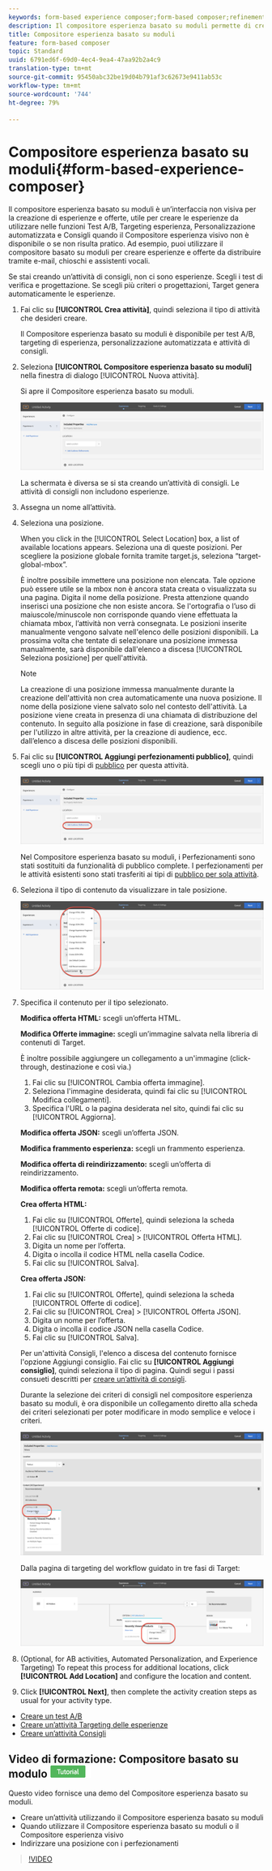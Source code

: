 ```yaml
---
keywords: form-based experience composer;form-based composer;refinements
description: Il compositore esperienza basato su moduli permette di creare esperienze in modo non visivo.
title: Compositore esperienza basato su moduli
feature: form-based composer
topic: Standard
uuid: 6791ed6f-69d0-4ec4-9ea4-47aa92b2a4c9
translation-type: tm+mt
source-git-commit: 95450abc32be19d04b791af3c62673e9411ab53c
workflow-type: tm+mt
source-wordcount: '744'
ht-degree: 79%

---
```



# Compositore esperienza basato su moduli{#form-based-experience-composer}

Il compositore esperienza basato su moduli è un’interfaccia non visiva per la creazione di esperienze e offerte, utile per creare le esperienze da utilizzare nelle funzioni Test A/B, Targeting esperienza, Personalizzazione automatizzata e Consigli quando il Compositore esperienza visivo non è disponibile o se non risulta pratico. Ad esempio, puoi utilizzare il compositore basato su moduli per creare esperienze e offerte da distribuire tramite e-mail, chioschi e assistenti vocali.

Se stai creando un’attività di consigli, non ci sono esperienze. Scegli i test di verifica e progettazione. Se scegli più criteri o progettazioni, Target genera automaticamente le esperienze.

1. Fai clic su **[!UICONTROL Crea attività]**, quindi seleziona il tipo di attività che desideri creare.

   Il Compositore esperienza basato su moduli è disponibile per test A/B, targeting di esperienza, personalizzazione automatizzata e attività di consigli.
1. Seleziona **[!UICONTROL Compositore esperienza basato su moduli]** nella finestra di dialogo [!UICONTROL Nuova attività].

   Si apre il Compositore esperienza basato su moduli.

   ![](assets/location_refinements.png)

   La schermata è diversa se si sta creando un’attività di consigli. Le attività di consigli non includono esperienze.
1. Assegna un nome all’attività.
1. Seleziona una posizione.

   When you click in the [!UICONTROL Select Location] box, a list of available locations appears. Seleziona una di queste posizioni. Per scegliere la posizione globale fornita tramite target.js, seleziona “target-global-mbox”.

   È inoltre possibile immettere una posizione non elencata. Tale opzione può essere utile se la mbox non è ancora stata creata o visualizzata su una pagina. Digita il nome della posizione. Presta attenzione quando inserisci una posizione che non esiste ancora. Se l&#39;ortografia o l’uso di maiuscole/minuscole non corrisponde quando viene effettuata la chiamata mbox, l’attività non verrà consegnata. Le posizioni inserite manualmente vengono salvate nell&#39;elenco delle posizioni disponibili. La prossima volta che tentate di selezionare una posizione immessa manualmente, sarà disponibile dall&#39;elenco a discesa [!UICONTROL Seleziona posizione] per quell&#39;attività.

   >[!NOTE]
   >
   >La creazione di una posizione immessa manualmente durante la creazione dell&#39;attività non crea automaticamente una nuova posizione. Il nome della posizione viene salvato solo nel contesto dell&#39;attività. La posizione viene creata in presenza di una chiamata di distribuzione del contenuto. In seguito alla posizione in fase di creazione, sarà disponibile per l&#39;utilizzo in altre attività, per la creazione di audience, ecc. dall’elenco a discesa delle posizioni disponibili.

1. Fai clic su **[!UICONTROL Aggiungi perfezionamenti pubblico]**, quindi scegli uno o più tipi di [pubblico](/help/c-target/target.md#concept_A782F8481A5041EBA75103CB26376522) per questa attività.

   ![](assets/location_refinements_2.png)

   Nel Compositore esperienza basato su moduli, i Perfezionamenti sono stati sostituiti da funzionalità di pubblico complete. I perfezionamenti per le attività esistenti sono stati trasferiti ai tipi di [pubblico per sola attività](/help/c-target/creating-activity-only-audience.md#concept_A6BADCF530ED4AE1852E677FEBE68483).
1. Seleziona il tipo di contenuto da visualizzare in tale posizione.

   ![](assets/form_content.png)

1. Specifica il contenuto per il tipo selezionato.

   **Modifica offerta HTML:** scegli un’offerta HTML.

   **Modifica Offerte immagine:** scegli un’immagine salvata nella libreria di contenuti di Target.

   È inoltre possibile aggiungere un collegamento a un&#39;immagine (click-through, destinazione e così via.)

   1. Fai clic su [!UICONTROL Cambia offerta immagine].
   1. Seleziona l&#39;immagine desiderata, quindi fai clic su [!UICONTROL Modifica collegamenti].
   1. Specifica l&#39;URL o la pagina desiderata nel sito, quindi fai clic su [!UICONTROL Aggiorna].

   **Modifica offerta JSON:** scegli un’offerta JSON.

   **Modifica frammento esperienza:** scegli un frammento esperienza.

   **Modifica offerta di reindirizzamento:** scegli un’offerta di reindirizzamento.

   **Modifica offerta remota:** scegli un’offerta remota.

   **Crea offerta HTML:**

   1. Fai clic su [!UICONTROL Offerte], quindi seleziona la scheda [!UICONTROL Offerte di codice].
   1. Fai clic su [!UICONTROL Crea] > [!UICONTROL Offerta HTML].
   1. Digita un nome per l’offerta.
   1. Digita o incolla il codice HTML nella casella Codice.
   1. Fai clic su [!UICONTROL Salva].

   **Crea offerta JSON:**

   1. Fai clic su [!UICONTROL Offerte], quindi seleziona la scheda [!UICONTROL Offerte di codice].
   1. Fai clic su [!UICONTROL Crea] > [!UICONTROL Offerta JSON].
   1. Digita un nome per l’offerta.
   1. Digita o incolla il codice JSON nella casella Codice.
   1. Fai clic su [!UICONTROL Salva].

   Per un&#39;attività Consigli, l&#39;elenco a discesa del contenuto fornisce l&#39;opzione Aggiungi consiglio. Fai clic su **[!UICONTROL Aggiungi consiglio]**, quindi seleziona il tipo di pagina. Quindi segui i passi consueti descritti per [creare un’attività di consigli](/help/c-recommendations/t-create-recs-activity/create-recs-activity.md).

   Durante la selezione dei criteri di consigli nel compositore esperienza basato su moduli, è ora disponibile un collegamento diretto alla scheda dei criteri selezionati per poter modificare in modo semplice e veloce i criteri.

   ![](assets/change_criteria.png)

   Dalla pagina di targeting del workflow guidato in tre fasi di Target:

   ![](assets/change_criteria_2.png)

1. (Optional, for AB activities, Automated Personalization, and Experience Targeting) To repeat this process for additional locations, click **[!UICONTROL Add Location]** and configure the location and content.
1. Click **[!UICONTROL Next]**, then complete the activity creation steps as usual for your activity type.

* [Creare un test A/B](/help/c-activities/t-test-ab/t-test-create-ab/test-create-ab.md)
* [Creare un’attività Targeting delle esperienze](/help/c-activities/t-experience-target/t-xt-create/xt-create.md#task_D6B3429AC31549E1A70EDF04B3DDC765)
* [Creare un’attività Consigli](/help/c-recommendations/t-create-recs-activity/create-recs-activity.md#task_6874328773C64C44A73F0A130AD3F96F)

## Video di formazione: Compositore basato su modulo ![Badge di esercitazione](/help/assets/tutorial.png)

Questo video fornisce una demo del Compositore esperienza basato su moduli.

* Creare un’attività utilizzando il Compositore esperienza basato su moduli
* Quando utilizzare il Compositore esperienza basato su moduli o il Compositore esperienza visivo
* Indirizzare una posizione con i perfezionamenti

>[!VIDEO](https://video.tv.adobe.com/v/17390)